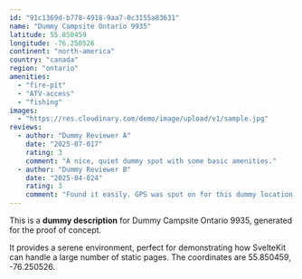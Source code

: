 ```yaml
---
id: "91c1369d-b778-4918-9aa7-0c3155a83631"
name: "Dummy Campsite Ontario 9935"
latitude: 55.850459
longitude: -76.250526
continent: "north-america"
country: "canada"
region: "ontario"
amenities:
  - "fire-pit"
  - "ATV-access"
  - "fishing"
images:
  - "https://res.cloudinary.com/demo/image/upload/v1/sample.jpg"
reviews:
  - author: "Dummy Reviewer A"
    date: "2025-07-017"
    rating: 3
    comment: "A nice, quiet dummy spot with some basic amenities."
  - author: "Dummy Reviewer B"
    date: "2025-04-024"
    rating: 3
    comment: "Found it easily. GPS was spot on for this dummy location."
---
```


This is a **dummy description** for Dummy Campsite Ontario 9935, generated for the proof of concept.

It provides a serene environment, perfect for demonstrating how SvelteKit can handle a large number of static pages. The coordinates are 55.850459, -76.250526.
